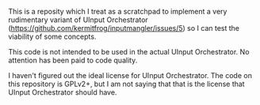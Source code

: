 This is a reposity which I treat as a scratchpad to implement a very rudimentary variant of UInput Orchestrator (https://github.com/kermitfrog/inputmangler/issues/5) so I can test the viability of some concepts.

This code is not intended to be used in the actual UInput Orchestrator. No attention has been paid to code quality.

I haven't figured out the ideal license for UInput Orchestrator. The code on this repository is GPLv2+, but I am not saying that that is the license that UInput Orchestrator should have.
